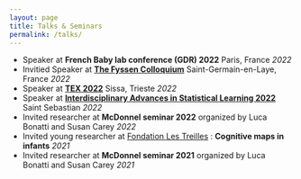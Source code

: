 ```yaml
---
layout: page
title: Talks & Seminars
permalink: /talks/
--- 
```


- Speaker at **French Baby lab conference (GDR) 2022** Paris, France *2022*
- Invitied Speaker at [**The Fyssen Colloquium**]([https://indico.sissa.it/event/59/](https://www.fondationfyssen.fr/fr/actions/colloques/)) Saint-Germain-en-Laye, France *2022*
- Speaker at [**TEX 2022**](https://indico.sissa.it/event/59/) Sissa, Trieste *2022*
- Speaker at [**Interdisciplinary Advances in Statistical Learning 2022**](https://www.bcbl.eu/events/statistical-learning/en/) Saint Sebastian *2022*
- Invited researcher at **McDonnel seminar 2022** organized by Luca Bonatti and Susan Carey *2022*
- Invited young researcher at [Fondation Les Treilles](https://www.les-treilles.com) : **Cognitive maps in infants** *2021*
- Invited researcher at **McDonnel seminar 2021** organized by Luca Bonatti and Susan Carey *2021*


